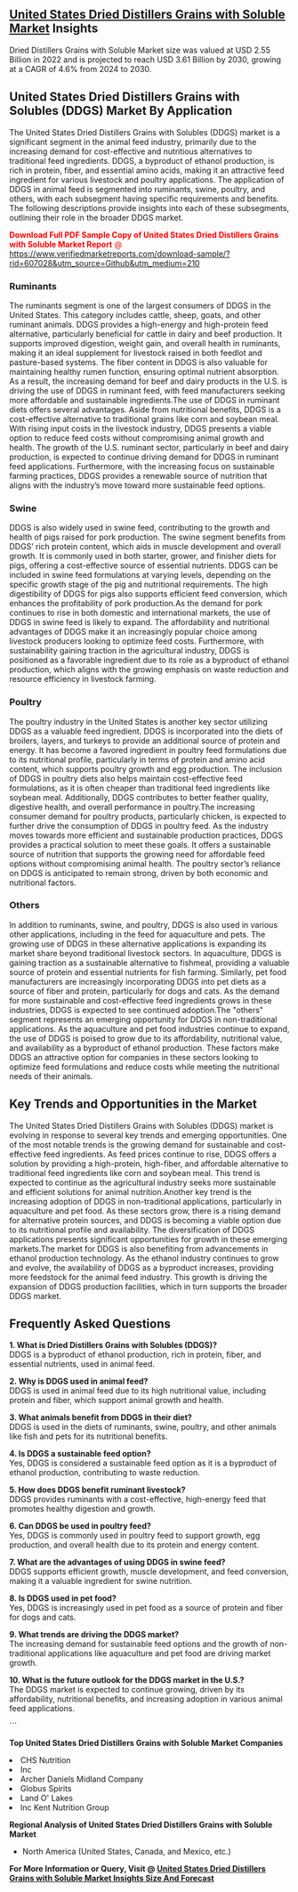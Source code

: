 <h2><a href="https://www.verifiedmarketreports.com/download-sample/?rid=607028&amp;utm_source=Github&amp;utm_medium=210" target="_blank">United States Dried Distillers Grains with Soluble Market</a> Insights</h2><p>Dried Distillers Grains with Soluble Market size was valued at USD 2.55 Billion in 2022 and is projected to reach USD 3.61 Billion by 2030, growing at a CAGR of 4.6% from 2024 to 2030.</p><p><h2>United States Dried Distillers Grains with Solubles (DDGS) Market By Application</h2><p>The United States Dried Distillers Grains with Solubles (DDGS) market is a significant segment in the animal feed industry, primarily due to the increasing demand for cost-effective and nutritious alternatives to traditional feed ingredients. DDGS, a byproduct of ethanol production, is rich in protein, fiber, and essential amino acids, making it an attractive feed ingredient for various livestock and poultry applications. The application of DDGS in animal feed is segmented into ruminants, swine, poultry, and others, with each subsegment having specific requirements and benefits. The following descriptions provide insights into each of these subsegments, outlining their role in the broader DDGS market.<p><span class=""><span style="color: #ff0000;"><strong>Download Full PDF Sample Copy of United States Dried Distillers Grains with Soluble Market Report</strong> @ </span><a href="https://www.verifiedmarketreports.com/download-sample/?rid=607028&amp;utm_source=Github&amp;utm_medium=210" target="_blank">https://www.verifiedmarketreports.com/download-sample/?rid=607028&amp;utm_source=Github&amp;utm_medium=210</a></span></p><h3>Ruminants</h3><p>The ruminants segment is one of the largest consumers of DDGS in the United States. This category includes cattle, sheep, goats, and other ruminant animals. DDGS provides a high-energy and high-protein feed alternative, particularly beneficial for cattle in dairy and beef production. It supports improved digestion, weight gain, and overall health in ruminants, making it an ideal supplement for livestock raised in both feedlot and pasture-based systems. The fiber content in DDGS is also valuable for maintaining healthy rumen function, ensuring optimal nutrient absorption. As a result, the increasing demand for beef and dairy products in the U.S. is driving the use of DDGS in ruminant feed, with feed manufacturers seeking more affordable and sustainable ingredients.The use of DDGS in ruminant diets offers several advantages. Aside from nutritional benefits, DDGS is a cost-effective alternative to traditional grains like corn and soybean meal. With rising input costs in the livestock industry, DDGS presents a viable option to reduce feed costs without compromising animal growth and health. The growth of the U.S. ruminant sector, particularly in beef and dairy production, is expected to continue driving demand for DDGS in ruminant feed applications. Furthermore, with the increasing focus on sustainable farming practices, DDGS provides a renewable source of nutrition that aligns with the industry’s move toward more sustainable feed options.<h3>Swine</h3><p>DDGS is also widely used in swine feed, contributing to the growth and health of pigs raised for pork production. The swine segment benefits from DDGS’ rich protein content, which aids in muscle development and overall growth. It is commonly used in both starter, grower, and finisher diets for pigs, offering a cost-effective source of essential nutrients. DDGS can be included in swine feed formulations at varying levels, depending on the specific growth stage of the pig and nutritional requirements. The high digestibility of DDGS for pigs also supports efficient feed conversion, which enhances the profitability of pork production.As the demand for pork continues to rise in both domestic and international markets, the use of DDGS in swine feed is likely to expand. The affordability and nutritional advantages of DDGS make it an increasingly popular choice among livestock producers looking to optimize feed costs. Furthermore, with sustainability gaining traction in the agricultural industry, DDGS is positioned as a favorable ingredient due to its role as a byproduct of ethanol production, which aligns with the growing emphasis on waste reduction and resource efficiency in livestock farming.<h3>Poultry</h3><p>The poultry industry in the United States is another key sector utilizing DDGS as a valuable feed ingredient. DDGS is incorporated into the diets of broilers, layers, and turkeys to provide an additional source of protein and energy. It has become a favored ingredient in poultry feed formulations due to its nutritional profile, particularly in terms of protein and amino acid content, which supports poultry growth and egg production. The inclusion of DDGS in poultry diets also helps maintain cost-effective feed formulations, as it is often cheaper than traditional feed ingredients like soybean meal. Additionally, DDGS contributes to better feather quality, digestive health, and overall performance in poultry.The increasing consumer demand for poultry products, particularly chicken, is expected to further drive the consumption of DDGS in poultry feed. As the industry moves towards more efficient and sustainable production practices, DDGS provides a practical solution to meet these goals. It offers a sustainable source of nutrition that supports the growing need for affordable feed options without compromising animal health. The poultry sector’s reliance on DDGS is anticipated to remain strong, driven by both economic and nutritional factors.<h3>Others</h3><p>In addition to ruminants, swine, and poultry, DDGS is also used in various other applications, including in the feed for aquaculture and pets. The growing use of DDGS in these alternative applications is expanding its market share beyond traditional livestock sectors. In aquaculture, DDGS is gaining traction as a sustainable alternative to fishmeal, providing a valuable source of protein and essential nutrients for fish farming. Similarly, pet food manufacturers are increasingly incorporating DDGS into pet diets as a source of fiber and protein, particularly for dogs and cats. As the demand for more sustainable and cost-effective feed ingredients grows in these industries, DDGS is expected to see continued adoption.The "others" segment represents an emerging opportunity for DDGS in non-traditional applications. As the aquaculture and pet food industries continue to expand, the use of DDGS is poised to grow due to its affordability, nutritional value, and availability as a byproduct of ethanol production. These factors make DDGS an attractive option for companies in these sectors looking to optimize feed formulations and reduce costs while meeting the nutritional needs of their animals.<h2>Key Trends and Opportunities in the Market</h2><p>The United States Dried Distillers Grains with Solubles (DDGS) market is evolving in response to several key trends and emerging opportunities. One of the most notable trends is the growing demand for sustainable and cost-effective feed ingredients. As feed prices continue to rise, DDGS offers a solution by providing a high-protein, high-fiber, and affordable alternative to traditional feed ingredients like corn and soybean meal. This trend is expected to continue as the agricultural industry seeks more sustainable and efficient solutions for animal nutrition.Another key trend is the increasing adoption of DDGS in non-traditional applications, particularly in aquaculture and pet food. As these sectors grow, there is a rising demand for alternative protein sources, and DDGS is becoming a viable option due to its nutritional profile and availability. The diversification of DDGS applications presents significant opportunities for growth in these emerging markets.The market for DDGS is also benefiting from advancements in ethanol production technology. As the ethanol industry continues to grow and evolve, the availability of DDGS as a byproduct increases, providing more feedstock for the animal feed industry. This growth is driving the expansion of DDGS production facilities, which in turn supports the broader DDGS market.<h2>Frequently Asked Questions</h2><p><strong>1. What is Dried Distillers Grains with Solubles (DDGS)?</strong><br>DDGS is a byproduct of ethanol production, rich in protein, fiber, and essential nutrients, used in animal feed.</p><p><strong>2. Why is DDGS used in animal feed?</strong><br>DDGS is used in animal feed due to its high nutritional value, including protein and fiber, which support animal growth and health.</p><p><strong>3. What animals benefit from DDGS in their diet?</strong><br>DDGS is used in the diets of ruminants, swine, poultry, and other animals like fish and pets for its nutritional benefits.</p><p><strong>4. Is DDGS a sustainable feed option?</strong><br>Yes, DDGS is considered a sustainable feed option as it is a byproduct of ethanol production, contributing to waste reduction.</p><p><strong>5. How does DDGS benefit ruminant livestock?</strong><br>DDGS provides ruminants with a cost-effective, high-energy feed that promotes healthy digestion and growth.</p><p><strong>6. Can DDGS be used in poultry feed?</strong><br>Yes, DDGS is commonly used in poultry feed to support growth, egg production, and overall health due to its protein and energy content.</p><p><strong>7. What are the advantages of using DDGS in swine feed?</strong><br>DDGS supports efficient growth, muscle development, and feed conversion, making it a valuable ingredient for swine nutrition.</p><p><strong>8. Is DDGS used in pet food?</strong><br>Yes, DDGS is increasingly used in pet food as a source of protein and fiber for dogs and cats.</p><p><strong>9. What trends are driving the DDGS market?</strong><br>The increasing demand for sustainable feed options and the growth of non-traditional applications like aquaculture and pet food are driving market growth.</p><p><strong>10. What is the future outlook for the DDGS market in the U.S.?</strong><br>The DDGS market is expected to continue growing, driven by its affordability, nutritional benefits, and increasing adoption in various animal feed applications.</p>```</p><p><strong>Top United States Dried Distillers Grains with Soluble Market Companies</strong></p><div data-test-id=""><p><li>CHS Nutrition</li><li> Inc</li><li> Archer Daniels Midland Company</li><li> Globus Spirits</li><li> Land O' Lakes</li><li> Inc Kent Nutrition Group</li></p><div><strong>Regional Analysis of&nbsp;United States Dried Distillers Grains with Soluble Market</strong></div><ul><li dir="ltr"><p dir="ltr">North America&nbsp;(United States, Canada, and Mexico, etc.)</p></li></ul><p><strong>For More Information or Query, Visit @&nbsp;</strong><strong><a href="https://www.verifiedmarketreports.com/product/dried-distillers-grains-with-soluble-market/?utm_source=Github&amp;utm_medium=210" target="_blank">United States Dried Distillers Grains with Soluble Market Insights Size And Forecast</a></strong></p></div>

